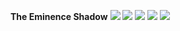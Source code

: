 **The Eminence Shadow**
![](https://media1.tenor.com/m/otI2t29q9RYAAAAC/the-eminence-in-shadow-the-eminence-of-shadow.gif) 
![](https://media1.tenor.com/m/Sk3ybYkV5AEAAAAC/sukuna-vs-gojo.gif)
![](https://media1.tenor.com/m/672vVHTfdp0AAAAC/dragon-ball-legends-dragon-ball.gif)
![](https://media1.tenor.com/m/ESQOpY1Oit0AAAAC/toji-monkey.gif)
![](https://media1.tenor.com/m/b794ZvT78W8AAAAd/gear-5-luffy.gif)
